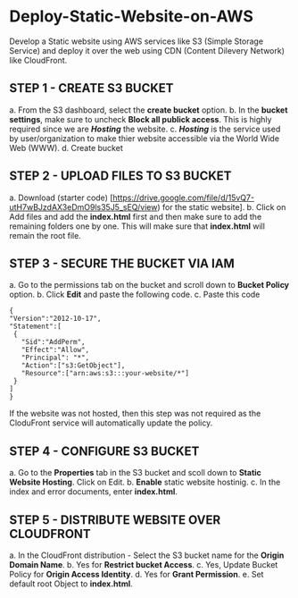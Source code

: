 # Deploy-Static-Website-on-AWS
Develop a Static website using AWS services like S3 (Simple Storage Service) and deploy it over the web using CDN (Content Dilevery Network) like CloudFront. 


## STEP 1 - CREATE S3 BUCKET ##

a. From the S3 dashboard, select the **create bucket** option. 
b. In the **bucket settings**, make sure to uncheck **Block all publick access**. This is highly required since we are ***Hosting*** the website. 
c. ***Hosting*** is the service used by user/organization to make thier website accessible via the World Wide Web (WWW).
d. Create bucket


## STEP 2 - UPLOAD FILES TO S3 BUCKET ##

a. Download (starter code) [https://drive.google.com/file/d/15vQ7-utH7wBJzdAX3eDmO9ls35J5_sEQ/view) for the static website].
b. Click on Add files and add the **index.html** first and then make sure to add the remaining folders one by one. This will make sure that **index.html** will remain the root file. 


## STEP 3 - SECURE THE BUCKET VIA IAM ##

a. Go to the permissions tab on the bucket and scroll down to **Bucket Policy** option. 
b. Click **Edit** and paste the following code. 
c. Paste this code
```
{
"Version":"2012-10-17",
"Statement":[
 {
   "Sid":"AddPerm",
   "Effect":"Allow",
   "Principal": "*",
   "Action":["s3:GetObject"],
   "Resource":["arn:aws:s3:::your-website/*"]
 }
]
}
```
If the website was not hosted, then this step was not required as the CloduFront service will automatically update the policy.


## STEP 4 - CONFIGURE S3 BUCKET ##


a. Go to the **Properties** tab in the S3 bucket and scoll down to **Static Website Hosting**. Click on Edit. 
b. **Enable** static website hostinig. 
c. In the index and error documents, enter **index.html**. 


## STEP 5 - DISTRIBUTE WEBSITE OVER CLOUDFRONT ##


a. In the CloudFront distribution - Select the S3 bucket name for the **Origin Domain Name**. 
b. Yes for **Restrict bucket Access**.
c. Yes, Update Bucket Policy for **Origin Access Identity**.
d. Yes for **Grant Permission**. 
e. Set default root Object to **index.html**.
